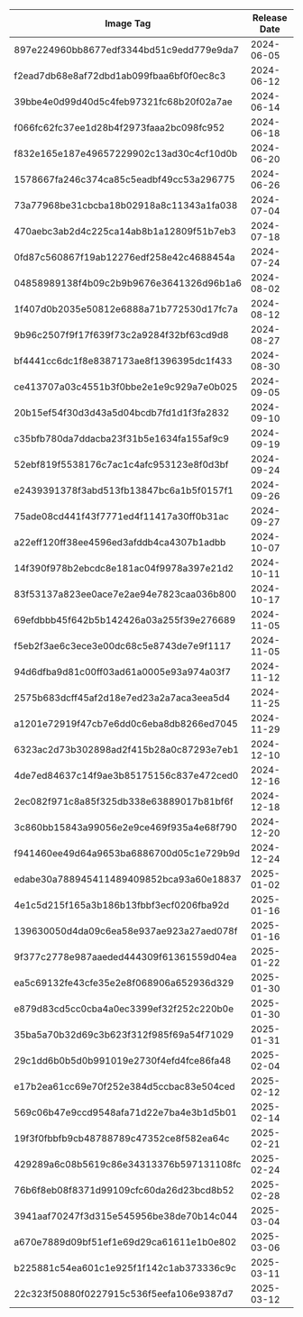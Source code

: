 | Image Tag                                | Release Date |
| ---------------------------------------- | ------------ |
| 897e224960bb8677edf3344bd51c9edd779e9da7 | 2024-06-05   |
| f2ead7db68e8af72dbd1ab099fbaa6bf0f0ec8c3 | 2024-06-12   |
| 39bbe4e0d99d40d5c4feb97321fc68b20f02a7ae | 2024-06-14   |
| f066fc62fc37ee1d28b4f2973faaa2bc098fc952 | 2024-06-18   |
| f832e165e187e49657229902c13ad30c4cf10d0b | 2024-06-20   |
| 1578667fa246c374ca85c5eadbf49cc53a296775 | 2024-06-26   |
| 73a77968be31cbcba18b02918a8c11343a1fa038 | 2024-07-04   |
| 470aebc3ab2d4c225ca14ab8b1a12809f51b7eb3 | 2024-07-18   |
| 0fd87c560867f19ab12276edf258e42c4688454a | 2024-07-24   |
| 04858989138f4b09c2b9b9676e3641326d96b1a6 | 2024-08-02   |
| 1f407d0b2035e50812e6888a71b772530d17fc7a | 2024-08-12   |
| 9b96c2507f9f17f639f73c2a9284f32bf63cd9d8 | 2024-08-27   |
| bf4441cc6dc1f8e8387173ae8f1396395dc1f433 | 2024-08-30   |
| ce413707a03c4551b3f0bbe2e1e9c929a7e0b025 | 2024-09-05   |
| 20b15ef54f30d3d43a5d04bcdb7fd1d1f3fa2832 | 2024-09-10   |
| c35bfb780da7ddacba23f31b5e1634fa155af9c9 | 2024-09-19   |
| 52ebf819f5538176c7ac1c4afc953123e8f0d3bf | 2024-09-24   |
| e2439391378f3abd513fb13847bc6a1b5f0157f1 | 2024-09-26   |
| 75ade08cd441f43f7771ed4f11417a30ff0b31ac | 2024-09-27   |
| a22eff120ff38ee4596ed3afddb4ca4307b1adbb | 2024-10-07   |
| 14f390f978b2ebcdc8e181ac04f9978a397e21d2 | 2024-10-11   |
| 83f53137a823ee0ace7e2ae94e7823caa036b800 | 2024-10-17   |
| 69efdbbb45f642b5b142426a03a255f39e276689 | 2024-11-05   |
| f5eb2f3ae6c3ece3e00dc68c5e8743de7e9f1117 | 2024-11-05   |
| 94d6dfba9d81c00ff03ad61a0005e93a974a03f7 | 2024-11-12   |
| 2575b683dcff45af2d18e7ed23a2a7aca3eea5d4 | 2024-11-25   |
| a1201e72919f47cb7e6dd0c6eba8db8266ed7045 | 2024-11-29   |
| 6323ac2d73b302898ad2f415b28a0c87293e7eb1 | 2024-12-10   |
| 4de7ed84637c14f9ae3b85175156c837e472ced0 | 2024-12-16   |
| 2ec082f971c8a85f325db338e63889017b81bf6f | 2024-12-18   |
| 3c860bb15843a99056e2e9ce469f935a4e68f790 | 2024-12-20   |
| f941460ee49d64a9653ba6886700d05c1e729b9d | 2024-12-24   |
| edabe30a788945411489409852bca93a60e18837 | 2025-01-02   |
| 4e1c5d215f165a3b186b13fbbf3ecf0206fba92d | 2025-01-16   |
| 139630050d4da09c6ea58e937ae923a27aed078f | 2025-01-16   |
| 9f377c2778e987aaeded444309f61361559d04ea | 2025-01-22   |
| ea5c69132fe43cfe35e2e8f068906a652936d329 | 2025-01-30   |
| e879d83cd5cc0cba4a0ec3399ef32f252c220b0e | 2025-01-30   |
| 35ba5a70b32d69c3b623f312f985f69a54f71029 | 2025-01-31   |
| 29c1dd6b0b5d0b991019e2730f4efd4fce86fa48 | 2025-02-04   |
| e17b2ea61cc69e70f252e384d5ccbac83e504ced | 2025-02-12   |
| 569c06b47e9ccd9548afa71d22e7ba4e3b1d5b01 | 2025-02-14   |
| 19f3f0fbbfb9cb48788789c47352ce8f582ea64c | 2025-02-21   |
| 429289a6c08b5619c86e34313376b597131108fc | 2025-02-24   |
| 76b6f8eb08f8371d99109cfc60da26d23bcd8b52 | 2025-02-28   |
| 3941aaf70247f3d315e545956be38de70b14c044 | 2025-03-04   |
| a670e7889d09bf51ef1e69d29ca61611e1b0e802 | 2025-03-06   |
| b225881c54ea601c1e925f1f142c1ab373336c9c | 2025-03-11   |
| 22c323f50880f0227915c536f5eefa106e9387d7 | 2025-03-12   |
